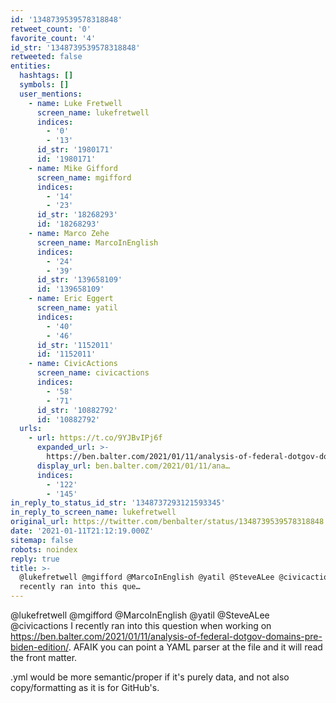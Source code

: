 ```yaml
---
id: '1348739539578318848'
retweet_count: '0'
favorite_count: '4'
id_str: '1348739539578318848'
retweeted: false
entities:
  hashtags: []
  symbols: []
  user_mentions:
    - name: Luke Fretwell
      screen_name: lukefretwell
      indices:
        - '0'
        - '13'
      id_str: '1980171'
      id: '1980171'
    - name: Mike Gifford
      screen_name: mgifford
      indices:
        - '14'
        - '23'
      id_str: '18268293'
      id: '18268293'
    - name: Marco Zehe
      screen_name: MarcoInEnglish
      indices:
        - '24'
        - '39'
      id_str: '139658109'
      id: '139658109'
    - name: Eric Eggert
      screen_name: yatil
      indices:
        - '40'
        - '46'
      id_str: '1152011'
      id: '1152011'
    - name: CivicActions
      screen_name: civicactions
      indices:
        - '58'
        - '71'
      id_str: '10882792'
      id: '10882792'
  urls:
    - url: https://t.co/9YJBvIPj6f
      expanded_url: >-
        https://ben.balter.com/2021/01/11/analysis-of-federal-dotgov-domains-pre-biden-edition/
      display_url: ben.balter.com/2021/01/11/ana…
      indices:
        - '122'
        - '145'
in_reply_to_status_id_str: '1348737293121593345'
in_reply_to_screen_name: lukefretwell
original_url: https://twitter.com/benbalter/status/1348739539578318848
date: '2021-01-11T21:12:19.000Z'
sitemap: false
robots: noindex
reply: true
title: >-
  @lukefretwell @mgifford @MarcoInEnglish @yatil @SteveALee @civicactions I
  recently ran into this que…
---
```


@lukefretwell @mgifford @MarcoInEnglish @yatil @SteveALee @civicactions I recently ran into this question when working on https://ben.balter.com/2021/01/11/analysis-of-federal-dotgov-domains-pre-biden-edition/. AFAIK you can point a YAML parser at the file and it will read the front matter.

.yml would be more semantic/proper if it's purely data, and not also copy/formatting as it is for GitHub's.